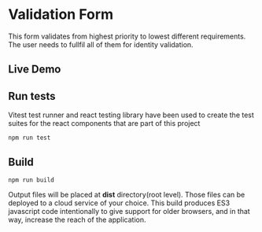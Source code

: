 # Validation Form

This form validates from highest priority to lowest different requirements. The user needs to fullfil all of them for identity validation.

## Live Demo


## Run tests
Vitest test runner and react testing library have been used to create the test suites for the react components that are part of this project

```
npm run test
```

## Build

```
npm run build
```

Output files will be placed at **dist** directory(root level). Those files can be deployed to a cloud service of your choice. This build produces ES3 javascript code intentionally to give support for older browsers, and in that way, increase the reach of the application.